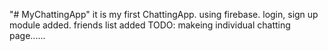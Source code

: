 "# MyChattingApp"
it is my first ChattingApp.
using firebase.
login, sign up module added.
friends list added
TODO: makeing individual chatting page......

